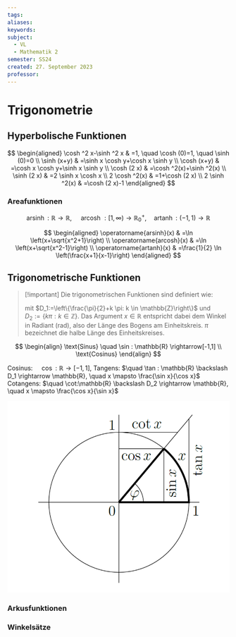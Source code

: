 ```yaml
---
tags: 
aliases: 
keywords: 
subject:
  - VL
  - Mathematik 2
semester: SS24
created: 27. September 2023
professor:
---
```

 

# Trigonometrie

## Hyperbolische Funktionen

$$
\begin{aligned}
\cosh ^2 x-\sinh ^2 x & =1, \quad \cosh (0)=1, \quad \sinh (0)=0 \\
\sinh (x+y) & =\sinh x \cosh y+\cosh x \sinh y \\
\cosh (x+y) & =\cosh x \cosh y+\sinh x \sinh y \\
\cosh (2 x) & =\cosh ^2(x)+\sinh ^2(x) \\
\sinh (2 x) & =2 \sinh x \cosh x \\
2 \cosh ^2(x) & =1+\cosh (2 x) \\
2 \sinh ^2(x) & =\cosh (2 x)-1
\end{aligned}
$$

### Areafunktionen

$$
\operatorname{arsinh}: \mathbb{R} \rightarrow \mathbb{R}, \quad \text { arcosh }:[1, \infty) \rightarrow \mathbb{R}_0^{+}, \quad \operatorname{artanh}:(-1,1) \rightarrow \mathbb{R}
$$

$$
\begin{aligned}
\operatorname{arsinh}(x) & =\ln \left(x+\sqrt{x^2+1}\right) \\
\operatorname{arcosh}(x) & =\ln \left(x+\sqrt{x^2-1}\right) \\
\operatorname{artanh}(x) & =\frac{1}{2} \ln \left(\frac{x+1}{x-1}\right)
\end{aligned}
$$

## Trigonometrische Funktionen

> [!important] Die trigonometrischen Funktionen sind definiert wie:
> 
> mit $D_1:=\left\{\frac{\pi}{2}+k \pi: k \in \mathbb{Z}\right\}$ und $D_2:=\{k \pi: k \in \mathbb{Z}\}$.
> Das Argument $x \in \mathbb{R}$ entspricht dabei dem Winkel in Radiant (rad), also der Länge des Bogens am Einheitskreis. $\pi$ bezeichnet die halbe Länge des Einheitskreises.

$$
\begin{align}
\text{Sinus} \quad \sin : \mathbb{R} \rightarrow[-1,1] \\
\text{Cosinus} 
\end{align}
$$

Cosinus: $\quad \cos : \mathbb{R} \rightarrow[-1,1]$,
Tangens: $\quad \tan : \mathbb{R} \backslash D_1 \rightarrow \mathbb{R}, \quad x \mapsto \frac{\sin x}{\cos x}$
Cotangens: $\quad \cot:\mathbb{R} \backslash D_2 \rightarrow \mathbb{R}, \quad x \mapsto \frac{\cos x}{\sin x}$

![invert_dark](assets/Einheitskreis.png)

### Arkusfunktionen

### Winkelsätze
